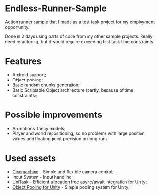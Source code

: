 # Endless-Runner-Sample
Action runner sample that I made as a test task project for my employment opportunity. 

Done in 2 days using parts of code from my other sample projects. Really need refactoring, but it would require exceeding test task time constraints.

# Features
* Android support;
* Object pooling;
* Basic random chunks generation;
* Basic Scriptable Object architecture (partly, because of time constraints);

# Possible improvements
* Animations, fancy models;
* Player and world repositioning, so no problems with large position values and floating point precision on long runs.

# Used assets
* [Cinemachine](https://docs.unity3d.com/Packages/com.unity.cinemachine@2.3/manual/index.html) - Simple and flexible camera control;
* [Input System](https://docs.unity3d.com/Packages/com.unity.inputsystem@1.6/manual/index.html) - Input handling;
* [UniTask](https://github.com/Cysharp/UniTask) - Efficient allocation free async/await integration for Unity;
* [Object Pooling for Unity](https://github.com/IntoTheDev/Object-Pooling-for-Unity) - Simple pooling system for Unity;
